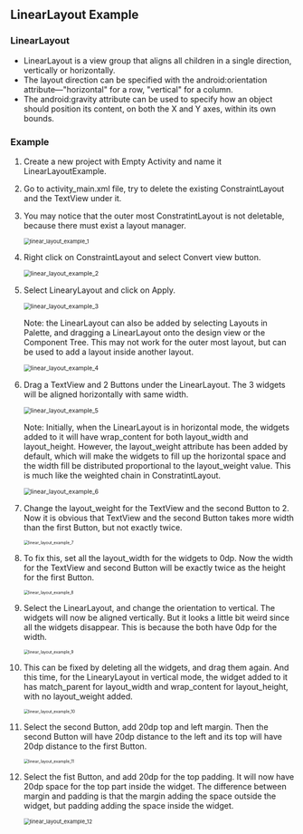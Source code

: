 ## LinearLayout Example

### LinearLayout

- LinearLayout is a view group that aligns all children in a single direction, vertically or horizontally.
- The layout direction can be specified with the android:orientation attribute—"horizontal" for a row, "vertical" for a column.
- The android:gravity attribute can be used to specify how an object should position its content, on both the X and Y axes, within its own bounds.

### Example

1. Create a new project with Empty Activity and name it LinearLayoutExample.

2. Go to activity_main.xml file, try to delete the existing ConstraintLayout and the TextView under it.

3. You may notice that the outer most ConstratintLayout is not deletable, because there must exist a layout manager.

   <img src="https://raw.githubusercontent.com/fwangyt/Android-App-Dev-1/master/8/images/linear_layout_example_1.png" alt="linear_layout_example_1" style="zoom: 67%;" />

4. Right click on ConstraintLayout and select Convert view button.

   <img src="https://raw.githubusercontent.com/fwangyt/Android-App-Dev-1/master/8/images/linear_layout_example_2.png" alt="linear_layout_example_2" style="zoom:75%;" />

5. Select LinearyLayout and click on Apply.

   <img src="https://raw.githubusercontent.com/fwangyt/Android-App-Dev-1/master/8/images/linear_layout_example_3.png" alt="linear_layout_example_3" style="zoom:75%;" />

   Note: the LinearLayout can also be added by selecting Layouts in Palette, and dragging a LinearLayout onto the design view or the Component Tree. This may not work for the outer most layout, but can be used to add a layout inside another layout.

   <img src="https://raw.githubusercontent.com/fwangyt/Android-App-Dev-1/master/8/images/linear_layout_example_4.png" alt="linear_layout_example_4" style="zoom:75%;" />

6. Drag a TextView and 2 Buttons under the LinearLayout. The 3 widgets will be aligned horizontally with same width.

   <img src="https://raw.githubusercontent.com/fwangyt/Android-App-Dev-1/master/8/images/linear_layout_example_5.png" alt="linear_layout_example_5" style="zoom: 75%;" />

   Note: Initially, when the LinearLayout is in horizontal mode, the widgets added to it will have wrap_content for both layout_width and layout_height. However, the layout_weight attribute has been added by default, which will make the widgets to fill up the horizontal space and the width fill be distributed proportional to the layout_weight value. This is much like the weighted chain in ConstratintLayout.

   <img src="https://raw.githubusercontent.com/fwangyt/Android-App-Dev-1/master/8/images/linear_layout_example_6.png" alt="linear_layout_example_6" style="zoom:75%;" />

7. Change the layout_weight for the TextView and the second Button to 2. Now it is obvious that TextView and the second Button takes more width than the first Button, but not exactly twice.

   <img src="https://raw.githubusercontent.com/fwangyt/Android-App-Dev-1/master/8/images/linear_layout_example_7.png" alt="linear_layout_example_7" style="zoom: 50%;" />

8. To fix this, set all the layout_width for the widgets to 0dp. Now the width for the TextView and second Button will be exactly twice as the height for the first Button.

   <img src="https://raw.githubusercontent.com/fwangyt/Android-App-Dev-1/master/8/images/linear_layout_example_8.png" alt="linear_layout_example_8" style="zoom: 50%;" />

9. Select the LinearLayout, and change the orientation to vertical. The widgets will now be aligned vertically. But it looks a little bit weird since all the widgets disappear. This is because the both have 0dp for the width.

   <img src="https://raw.githubusercontent.com/fwangyt/Android-App-Dev-1/master/8/images/linear_layout_example_9.png" alt="linear_layout_example_9" style="zoom: 50%;" />

10. This can be fixed by deleting all the widgets, and drag them again. And this time, for the LinearyLayout in vertical mode, the widget added to it has match_parent for layout_width and wrap_content for layout_height, with no layout_weight added.

    <img src="https://raw.githubusercontent.com/fwangyt/Android-App-Dev-1/master/8/images/linear_layout_example_10.png" alt="linear_layout_example_10" style="zoom:50%;" />

11. Select the second Button, add 20dp top and left margin. Then the second Button will have 20dp distance to the left and its top will have 20dp distance to the first Button.

    <img src="https://raw.githubusercontent.com/fwangyt/Android-App-Dev-1/master/8/images/linear_layout_example_11.png" alt="linear_layout_example_11" style="zoom:50%;" />

12. Select the fist Button, and add 20dp for the top padding. It will now have 20dp space for the top part inside the widget. The difference between margin and padding is that the margin adding the space outside the widget, but padding adding the space inside the widget.

    <img src="https://raw.githubusercontent.com/fwangyt/Android-App-Dev-1/master/8/images/linear_layout_example_12.png" alt="linear_layout_example_12" style="zoom: 67%;" />

